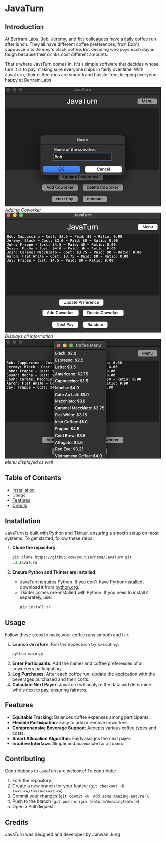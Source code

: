 # JavaTurn

## Introduction

At Bertram Labs, Bob, Jeremy, and five colleagues have a daily coffee run after lunch. They all have different coffee preferences, from Bob's cappuccino to Jeremy's black coffee. But deciding who pays each day is tough because their drinks cost different amounts.

That's where JavaTurn comes in. It's a simple software that decides whose turn it is to pay, making sure everyone chips in fairly over time. With JavaTurn, their coffee runs are smooth and hassle-free, keeping everyone happy at Bertram Labs.

![Project Image](images/Demo1.png)
*Adding Coworker*
![Project Image](images/Demo2.png)
*Displays all information*
![Project Image](images/Demo3.png)
*Menu displayed as well*

## Table of Contents

- [Installation](#installation)
- [Usage](#usage)
- [Features](#features)
- [Credits](#credits)


## Installation

JavaTurn is built with Python and Tkinter, ensuring a smooth setup on most systems. To get started, follow these steps:

1. **Clone the repository**:
   ```bash
   git clone https://github.com/yourusername/JavaTurn.git
   cd JavaTurn
   ```

2. **Ensure Python and Tkinter are installed**:
   - JavaTurn requires Python. If you don't have Python installed, download it from [python.org](https://www.python.org/downloads/).
   - Tkinter comes pre-installed with Python. If you need to install it separately, use:
     ```bash
     pip install tk
     ```

## Usage

Follow these steps to make your coffee runs smooth and fair:

1. **Launch JavaTurn**: Run the application by executing:
   ```bash
   python main.py
   ```
2. **Enter Participants**: Add the names and coffee preferences of all coworkers participating.
3. **Log Purchases**: After each coffee run, update the application with the beverages purchased and their costs.
4. **Calculate Next Payer**: JavaTurn will analyze the data and determine who's next to pay, ensuring fairness.

## Features

- **Equitable Tracking**: Balances coffee expenses among participants.
- **Flexible Participation**: Easy to add or remove coworkers.
- **Comprehensive Beverage Support**: Accepts various coffee types and costs.
- **Smart Allocation Algorithm**: Fairly assigns the next payer.
- **Intuitive Interface**: Simple and accessible for all users.

## Contributing

Contributions to JavaTurn are welcome! To contribute:

1. Fork the repository.
2. Create a new branch for your feature (`git checkout -b feature/AmazingFeature`).
3. Commit your changes (`git commit -m 'Add some AmazingFeature'`).
4. Push to the branch (`git push origin feature/AmazingFeature`).
5. Open a Pull Request.

## Credits

JavaTurn was designed and developed by Juhwan Jung

